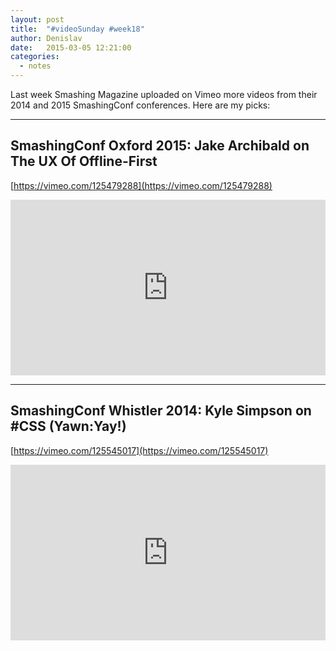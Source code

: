 ```yaml
---
layout: post
title:  "#videoSunday #week18"
author: Denislav
date:   2015-03-05 12:21:00
categories: 
  - notes
---
```

Last week Smashing Magazine uploaded on Vimeo more videos from their 2014 and 2015 SmashingConf conferences.
Here are my picks:

---

## SmashingConf Oxford 2015: Jake Archibald on The UX Of Offline-First
[https://vimeo.com/125479288](https://vimeo.com/125479288)

<iframe src="https://player.vimeo.com/video/125479288" width="100%" height="281" frameborder="0" webkitallowfullscreen mozallowfullscreen allowfullscreen></iframe>

---

## SmashingConf Whistler 2014: Kyle Simpson on #CSS (Yawn:Yay!)
[https://vimeo.com/125545017](https://vimeo.com/125545017)

<iframe src="https://player.vimeo.com/video/125545017" width="100%" height="281" frameborder="0" webkitallowfullscreen mozallowfullscreen allowfullscreen></iframe>
